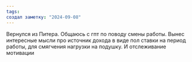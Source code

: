 ```yaml
---
tags: 
создал заметку: "2024-09-08"
---
```

Вернулся из Питера.
Общаюсь с гпт по поводу смены работы. Вынес интересные мысли про источник дохода в виде пол ставки на период работы, для смягчения нагрузки на подушку. И отслеживание мотивации
